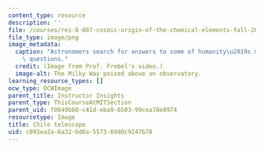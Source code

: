 ```yaml
---
content_type: resource
description: ''
file: /courses/res-8-007-cosmic-origin-of-the-chemical-elements-fall-2019/c093ea2a6a326d6a557369d0c9247b78_Frebel-video-screenshot.PNG
file_type: image/png
image_metadata:
  caption: "Astronomers search for answers to some of humanity\u2019s most fundamental\
    \ questions."
  credit: (Image from Prof. Frebel's video.)
  image-alt: The Milky Way poised above an observatory.
learning_resource_types: []
ocw_type: OCWImage
parent_title: Instructor Insights
parent_type: ThisCourseAtMITSection
parent_uid: f0049b60-c41d-eba9-6503-99cea78e8974
resourcetype: Image
title: Chile telescope
uid: c093ea2a-6a32-6d6a-5573-69d0c9247b78
---
```

